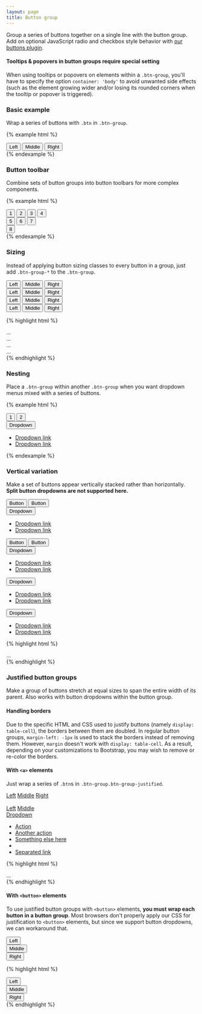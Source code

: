 ```yaml
---
layout: page
title: Button group
---
```


Group a series of buttons together on a single line with the button group. Add on optional JavaScript radio and checkbox style behavior with [our buttons plugin](../javascript/#buttons).

<div class="bs-callout bs-callout-warning">
  <h4>Tooltips &amp; popovers in button groups require special setting</h4>
  <p>When using tooltips or popovers on elements within a <code>.btn-group</code>, you'll have to specify the option <code>container: 'body'</code> to avoid unwanted side effects (such as the element growing wider and/or losing its rounded corners when the tooltip or popover is triggered).</p>
</div>

### Basic example

Wrap a series of buttons with `.btn` in `.btn-group`.

{% example html %}
<div class="btn-group">
  <button type="button" class="btn btn-secondary">Left</button>
  <button type="button" class="btn btn-secondary">Middle</button>
  <button type="button" class="btn btn-secondary">Right</button>
</div>
{% endexample %}

### Button toolbar

Combine sets of button groups into button toolbars for more complex components.

{% example html %}
<div class="btn-toolbar" role="toolbar">
  <div class="btn-group">
    <button type="button" class="btn btn-secondary">1</button>
    <button type="button" class="btn btn-secondary">2</button>
    <button type="button" class="btn btn-secondary">3</button>
    <button type="button" class="btn btn-secondary">4</button>
  </div>
  <div class="btn-group">
    <button type="button" class="btn btn-secondary">5</button>
    <button type="button" class="btn btn-secondary">6</button>
    <button type="button" class="btn btn-secondary">7</button>
  </div>
  <div class="btn-group">
    <button type="button" class="btn btn-secondary">8</button>
  </div>
</div>
{% endexample %}

### Sizing

Instead of applying button sizing classes to every button in a group, just add `.btn-group-*` to the `.btn-group`.

<div class="bs-example">
  <div class="btn-toolbar" role="toolbar">
    <div class="btn-group btn-group-lg">
      <button type="button" class="btn btn-secondary">Left</button>
      <button type="button" class="btn btn-secondary">Middle</button>
      <button type="button" class="btn btn-secondary">Right</button>
    </div>
  </div>
  <div class="btn-toolbar" role="toolbar">
    <div class="btn-group">
      <button type="button" class="btn btn-secondary">Left</button>
      <button type="button" class="btn btn-secondary">Middle</button>
      <button type="button" class="btn btn-secondary">Right</button>
    </div>
  </div>
  <div class="btn-toolbar" role="toolbar">
    <div class="btn-group btn-group-sm">
      <button type="button" class="btn btn-secondary">Left</button>
      <button type="button" class="btn btn-secondary">Middle</button>
      <button type="button" class="btn btn-secondary">Right</button>
    </div>
  </div>
  <div class="btn-toolbar" role="toolbar">
    <div class="btn-group btn-group-xs">
      <button type="button" class="btn btn-secondary">Left</button>
      <button type="button" class="btn btn-secondary">Middle</button>
      <button type="button" class="btn btn-secondary">Right</button>
    </div>
  </div>
</div>

{% highlight html %}
<div class="btn-group btn-group-lg">...</div>
<div class="btn-group">...</div>
<div class="btn-group btn-group-sm">...</div>
<div class="btn-group btn-group-xs">...</div>
{% endhighlight %}

### Nesting

Place a `.btn-group` within another `.btn-group` when you want dropdown menus mixed with a series of buttons.

{% example html %}
<div class="btn-group">
  <button type="button" class="btn btn-secondary">1</button>
  <button type="button" class="btn btn-secondary">2</button>

  <div class="btn-group">
    <button id="btnGroupDrop1" type="button" class="btn btn-secondary dropdown-toggle" data-toggle="dropdown">
      Dropdown
    </button>
    <ul class="dropdown-menu" role="menu" aria-labelledby="btnGroupDrop1">
      <li><a href="#">Dropdown link</a></li>
      <li><a href="#">Dropdown link</a></li>
    </ul>
  </div>
</div>
{% endexample %}

### Vertical variation

Make a set of buttons appear vertically stacked rather than horizontally. **Split button dropdowns are not supported here.**

<div class="bs-example">
  <div class="btn-group-vertical">
    <button type="button" class="btn btn-secondary">Button</button>
    <button type="button" class="btn btn-secondary">Button</button>
    <div class="btn-group">
      <button id="btnGroupVerticalDrop1" type="button" class="btn btn-secondary dropdown-toggle" data-toggle="dropdown">
        Dropdown
      </button>
      <ul class="dropdown-menu" role="menu" aria-labelledby="btnGroupVerticalDrop1">
        <li><a href="#">Dropdown link</a></li>
        <li><a href="#">Dropdown link</a></li>
      </ul>
    </div>
    <button type="button" class="btn btn-secondary">Button</button>
    <button type="button" class="btn btn-secondary">Button</button>
    <div class="btn-group">
      <button id="btnGroupVerticalDrop2" type="button" class="btn btn-secondary dropdown-toggle" data-toggle="dropdown">
        Dropdown
      </button>
      <ul class="dropdown-menu" role="menu" aria-labelledby="btnGroupVerticalDrop2">
        <li><a href="#">Dropdown link</a></li>
        <li><a href="#">Dropdown link</a></li>
      </ul>
    </div>
    <div class="btn-group">
      <button id="btnGroupVerticalDrop3" type="button" class="btn btn-secondary dropdown-toggle" data-toggle="dropdown">
        Dropdown
      </button>
      <ul class="dropdown-menu" role="menu" aria-labelledby="btnGroupVerticalDrop3">
        <li><a href="#">Dropdown link</a></li>
        <li><a href="#">Dropdown link</a></li>
      </ul>
    </div>
    <div class="btn-group">
      <button id="btnGroupVerticalDrop4" type="button" class="btn btn-secondary dropdown-toggle" data-toggle="dropdown">
        Dropdown
      </button>
      <ul class="dropdown-menu" role="menu" aria-labelledby="btnGroupVerticalDrop4">
        <li><a href="#">Dropdown link</a></li>
        <li><a href="#">Dropdown link</a></li>
      </ul>
    </div>
  </div>
</div>

{% highlight html %}
<div class="btn-group-vertical">
  ...
</div>
{% endhighlight %}

### Justified button groups

Make a group of buttons stretch at equal sizes to span the entire width of its parent. Also works with button dropdowns within the button group.

<div class="bs-callout bs-callout-warning">
  <h4>Handling borders</h4>
  <p>Due to the specific HTML and CSS used to justify buttons (namely <code>display: table-cell</code>), the borders between them are doubled. In regular button groups, <code>margin-left: -1px</code> is used to stack the borders instead of removing them. However, <code>margin</code> doesn't work with <code>display: table-cell</code>. As a result, depending on your customizations to Bootstrap, you may wish to remove or re-color the borders.</p>
</div>

#### With `<a>` elements

Just wrap a series of `.btn`s in `.btn-group.btn-group-justified`.

<div class="bs-example">
  <div class="btn-group btn-group-justified">
    <a class="btn btn-secondary" href="#" role="button">Left</a>
    <a class="btn btn-secondary" href="#" role="button">Middle</a>
    <a class="btn btn-secondary" href="#" role="button">Right</a>
  </div>
  <br>
  <div class="btn-group btn-group-justified">
    <a class="btn btn-secondary" href="#" role="button">Left</a>
    <a class="btn btn-secondary" href="#" role="button">Middle</a>
    <div class="btn-group">
      <a class="btn btn-secondary dropdown-toggle" href="#" data-toggle="dropdown">
        Dropdown
      </a>
      <ul class="dropdown-menu" role="menu">
        <li><a href="#">Action</a></li>
        <li><a href="#">Another action</a></li>
        <li><a href="#">Something else here</a></li>
        <li class="divider"></li>
        <li><a href="#">Separated link</a></li>
      </ul>
    </div>
  </div>
</div>

{% highlight html %}
<div class="btn-group btn-group-justified">
  ...
</div>
{% endhighlight %}

#### With `<button>` elements

To use justified button groups with `<button>` elements, **you must wrap each button in a button group**. Most browsers don't properly apply our CSS for justification to `<button>` elements, but since we support button dropdowns, we can workaround that.

<div class="bs-example">
  <div class="btn-group btn-group-justified">
    <div class="btn-group">
      <button type="button" class="btn btn-secondary">Left</button>
    </div>
    <div class="btn-group">
      <button type="button" class="btn btn-secondary">Middle</button>
    </div>
    <div class="btn-group">
      <button type="button" class="btn btn-secondary">Right</button>
    </div>
  </div>
</div>

{% highlight html %}
<div class="btn-group btn-group-justified">
  <div class="btn-group">
    <button type="button" class="btn btn-secondary">Left</button>
  </div>
  <div class="btn-group">
    <button type="button" class="btn btn-secondary">Middle</button>
  </div>
  <div class="btn-group">
    <button type="button" class="btn btn-secondary">Right</button>
  </div>
</div>
{% endhighlight %}
